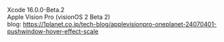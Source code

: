 Xcode 16.0.0-Beta.2<br>
Apple Vision Pro (visionOS 2 Beta 2)<br>
blog: https://1planet.co.jp/tech-blog/applevisionpro-oneplanet-24070401-pushwindow-hover-effect-scale

